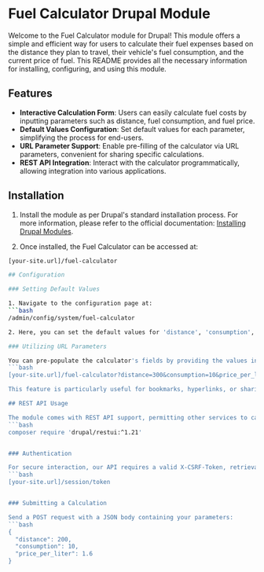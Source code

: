 # Fuel Calculator Drupal Module

Welcome to the Fuel Calculator module for Drupal! This module offers a simple and efficient way for users to calculate their fuel expenses based on the distance they plan to travel, their vehicle's fuel consumption, and the current price of fuel. This README provides all the necessary information for installing, configuring, and using this module.

## Features

- **Interactive Calculation Form**: Users can easily calculate fuel costs by inputting parameters such as distance, fuel consumption, and fuel price.
- **Default Values Configuration**: Set default values for each parameter, simplifying the process for end-users.
- **URL Parameter Support**: Enable pre-filling of the calculator via URL parameters, convenient for sharing specific calculations.
- **REST API Integration**: Interact with the calculator programmatically, allowing integration into various applications.

## Installation

1. Install the module as per Drupal's standard installation process. For more information, please refer to the official documentation: [Installing Drupal Modules](https://www.drupal.org/docs/extending-drupal/installing-modules).

2. Once installed, the Fuel Calculator can be accessed at:
```bash
[your-site.url]/fuel-calculator

## Configuration

### Setting Default Values

1. Navigate to the configuration page at:
```bash
/admin/config/system/fuel-calculator

2. Here, you can set the default values for 'distance', 'consumption', and 'price_per_liter' that the calculator will use in the absence of user input or URL parameters.

### Utilizing URL Parameters

You can pre-populate the calculator's fields by providing the values in the URL as follows:
```bash
[your-site.url]/fuel-calculator?distance=300&consumption=10&price_per_liter=1.5

This feature is particularly useful for bookmarks, hyperlinks, or sharing specific calculation parameters.

## REST API Usage

The module comes with REST API support, permitting other services to calculate fuel costs remotely. For easier REST configuration, we recommend installing the REST UI module:
```bash
composer require 'drupal/restui:^1.21'


### Authentication

For secure interaction, our API requires a valid X-CSRF-Token, retrievable via:
```bash
[your-site.url]/session/token


### Submitting a Calculation

Send a POST request with a JSON body containing your parameters:
```bash
{
  "distance": 200,
  "consumption": 10,
  "price_per_liter": 1.6
}

